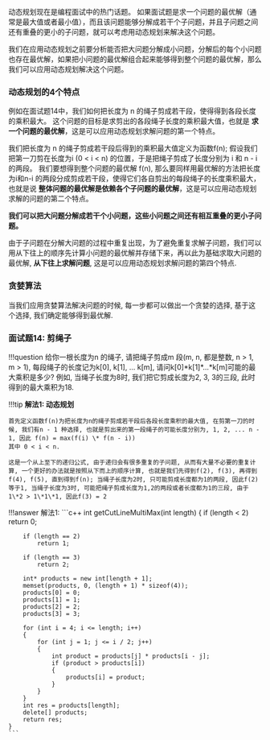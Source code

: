 

动态规划现在是编程面试中的热门话题。 如果面试题是求一个问题的最优解（通常是最大值或者最小值），而且该问题能够分解成若干个子问题，并且子问题之间还有重叠的更小的子问题，就可以考虑用动态规划来解决这个问题。

我们在应用动态规划之前要分析能否把大问题分解成小问题，分解后的每个小问题也存在最优解，如果把小问题的最优解组合起来能够得到整个问题的最优解，那么我们可以应用动态规划解决这个问题。

### 动态规划的4个特点

例如在面试题14中，我们如何把长度为 n 的绳子剪成若干段，使得得到各段长度的乘积最大。 这个问题的目标是求剪出的各段绳子长度的乘积最大值，也就是 <strong>求一个问题的最优解</strong>，这是可以应用动态规划求解问题的第一个特点。

我们把长度为 n 的绳子剪成若干段后得到的乘积最大值定义为函数f(n); 假设我们把第一刀剪在长度为i (0 < i < n) 的位置，于是把绳子剪成了长度分别为 i 和 n - i 的两段。 我们要想得到整个问题的最优解 f(n), 那么要同样用最优解的方法把长度为i和n-i 的两段分成剪成若干段，使得它们各自剪出的每段绳子的长度乘积最大，也就是说 <strong>整体问题的最优解是依赖各个子问题的最优解</strong>，这是可以应用动态规划求解的问题的第二个特点。

**我们可以把大问题分解成若干个小问题，这些小问题之间还有相互重叠的更小子问题。**

由于子问题在分解大问题的过程中重复出现，为了避免重复求解子问题，我们可以用从下往上的顺序先计算小问题的最优解并存储下来，再以此为基础求取大问题的最优解, <strong>从下往上求解问题</strong>, 这是可以应用动态规划求解问题的第四个特点.


### 贪婪算法

当我们应用贪婪算法解决问题的时候, 每一步都可以做出一个贪婪的选择, 基于这个选择, 我们确定能够得到最优解. 


### 面试题14: 剪绳子

!!!question
	给你一根长度为n 的绳子, 请把绳子剪成m 段(m, n, 都是整数, n > 1, m > 1), 每段绳子的长度记为k[0], k[1], ... k[m], 请问k[0]\*k[1]\*...\*k[m]可能的最大乘积是多少?
	例如, 当绳子长度为8时, 我们把它剪成长度为2, 3, 3的三段, 此时得到的最大乘积为18.

!!!tip
	**解法1: 动态规划**

	首先定义函数f(n)为把长度为n的绳子剪成若干段后各段长度乘积的最大值, 在剪第一刀的时候, 我们有n - 1 种选择, 也就是剪出来的第一段绳子的可能长度分别为, 1, 2, ... n - 1, 因此 f(n) = max(f(i) \* f(n - i))
	其中 0 < i < n.

	这是一个从上至下的递归公式, 由于递归会有很多重复的子问题, 从而有大量不必要的重复计算, 一个更好的办法就是按照从下而上的顺序计算, 也就是我们先得到f(2), f(3), 再得到f(4), f(5), 直到得到f(n); 当绳子长度为2时, 只可能剪成长度都为1的两段, 因此f(2) 等于1, 当绳子长度为3时, 可能把绳子剪成长度为1,2的两段或者长度都为1的三段, 由于1\*2 > 1\*1\*1, 因此f(3) = 2


!!!answer
	解法1: 
	```c++
	int getCutLineMultiMax(int length)
	{
	    if (length < 2)
	        return 0;

	    if (length == 2)
	        return 1;

	    if (length == 3)
	        return 2;

	    int* products = new int[length + 1];
	    memset(products, 0, (length + 1) * sizeof(4));
	    products[0] = 0;
	    products[1] = 1;
	    products[2] = 2;
	    products[3] = 3;

	    for (int i = 4; i <= length; i++)
	    {
	        for (int j = 1; j <= i / 2; j++)
	        {
	            int product = products[j] * products[i - j];
	            if (product > products[i])
	            {
	                products[i] = product;
	            }
	        }
	    }
	    int res = products[length];
	    delete[] products;
	    return res;
	}
	```